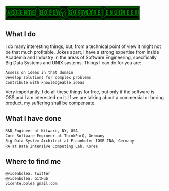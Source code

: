 ![](https://raw.githubusercontent.com/vicentebolea/vicentebolea/master/vicentebanner.png)

## What I do

I do many interesting things, but, from a technical point of view it might not be that much profitable. Jokes apart, I have a strong expertise from inside Academia and Industry in the areas of Software Engineering, specifically Big Data Systems and UNIX systems. Things I can do for you are:

    Assess on ideas in that domain
    Develop solutions for complex problems
    Contribute with knowledgeable ideas


Very importantly, I do all these things for free, but only if the software is OSS and I am interested on it. If we are talking about a commercial or boring product, my suffering shall be compensate.

## What I have done

    R&D Engineer at Kitware, NY, USA
    Core Software Engineer at ThinkParQ, Germany
    Big Data System Architect at Fraunhofer IOSB-INA, Germany
    RA at Data Intensive Computing Lab, Korea


## Where to find me

    @vicenbolea, Twitter
    @vicenbolea, GitHub
    vicente.bolea gmail.com
